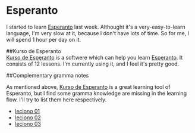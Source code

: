 ﻿Esperanto  
=============  

I started to learn [Esperanto] last week. Althought it's a very-easy-to-learn language, I'm very slow at it, because I don't have lots of time. So for me, I will spend 1 hour per day on it. 

##Kurso de Esperanto  
[Kurso de Esperanto] is a softwere which can help you learn [Esperanto]. It consists of 12 lessons. I'm currently using it, and I feel it's pretty good.

##Complementary gramma notes   

As mentioned above, [Kurso de Esperanto] is a great learning tool of Esperanto, but I find some gramma knowledge are missing in the learning flow. I'll try to list them here respectively.  

* [leciono 01](Esperanto-gramma-leciono01.en)
* [leciono 02](Esperanto-gramma-leciono02.en)
* [leciono 03](Esperanto-gramma-leciono03.en)



[Kurso de Esperanto]:http://www.kurso.com.br/  
[Esperanto]:http://en.wikipedia.org/wiki/Esperanto